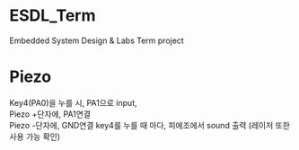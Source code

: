 # ESDL_Term
Embedded System Design &amp; Labs Term project

# Piezo
Key4(PA0)을 누를 시, PA1으로 input,   
Piezo +단자에, PA1연결  
Piezo -단자에, GND연결
key4를 누를 때 마다, 피에조에서 sound 출력
(레이저 또한 사용 가능 확인)

